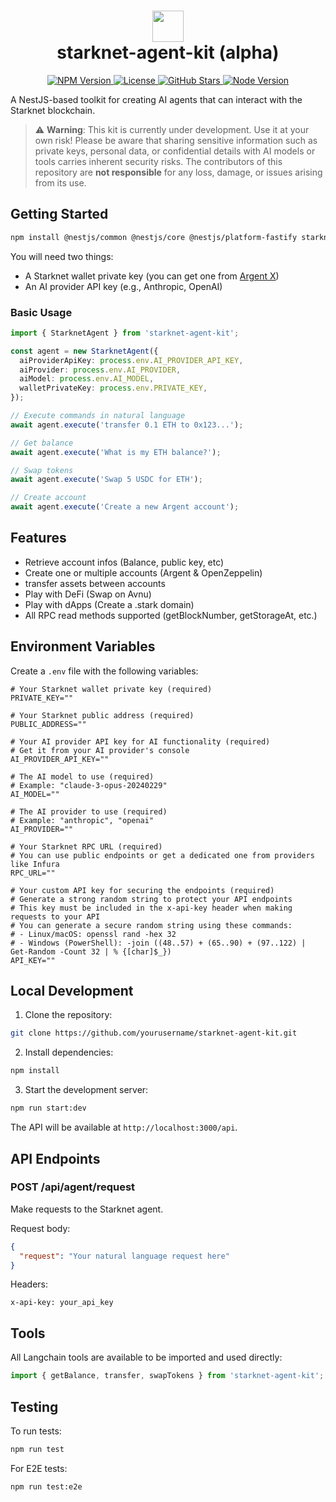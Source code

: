 <h1 align="center">
 <img src="https://pbs.twimg.com/profile_images/1834202903189618688/N4J8emeY_400x400.png" width="50"><br>
 starknet-agent-kit (alpha)
</h1>
<p align="center">
<a href="https://www.npmjs.com/package/starknet-agent-kit">
<img src="https://img.shields.io/npm/v/starknet-agent-kit.svg" alt="NPM Version" />
</a>
<a href="https://github.com/kasarlabs/starknet-agent-kit/blob/main/LICENSE">
<img src="https://img.shields.io/npm/l/starknet-agent-kit.svg" alt="License" />
</a>
<a href="https://github.com/kasarlabs/starknet-agent-kit/stargazers">
<img src="https://img.shields.io/github/stars/kasarlabs/starknet-agent-kit.svg" alt="GitHub Stars" />
</a>
<a href="https://nodejs.org">
<img src="https://img.shields.io/node/v/starknet-agent-kit.svg" alt="Node Version" />
</a>
</p>

A NestJS-based toolkit for creating AI agents that can interact with the Starknet blockchain.

> ⚠️ **Warning**: This kit is currently under development. Use it at your own risk! Please be aware that sharing sensitive information such as private keys, personal data, or confidential details with AI models or tools carries inherent security risks. The contributors of this repository are **not responsible** for any loss, damage, or issues arising from its use.

## Getting Started

```bash
npm install @nestjs/common @nestjs/core @nestjs/platform-fastify starknet @langchain/anthropic
```

You will need two things:

- A Starknet wallet private key (you can get one from [Argent X](https://www.argent.xyz/argent-x))
- An AI provider API key (e.g., Anthropic, OpenAI)

### Basic Usage

```typescript
import { StarknetAgent } from 'starknet-agent-kit';

const agent = new StarknetAgent({
  aiProviderApiKey: process.env.AI_PROVIDER_API_KEY,
  aiProvider: process.env.AI_PROVIDER,
  aiModel: process.env.AI_MODEL,
  walletPrivateKey: process.env.PRIVATE_KEY,
});

// Execute commands in natural language
await agent.execute('transfer 0.1 ETH to 0x123...');

// Get balance
await agent.execute('What is my ETH balance?');

// Swap tokens
await agent.execute('Swap 5 USDC for ETH');

// Create account
await agent.execute('Create a new Argent account');
```

## Features

- Retrieve account infos (Balance, public key, etc)
- Create one or multiple accounts (Argent & OpenZeppelin)
- transfer assets between accounts
- Play with DeFi (Swap on Avnu)
- Play with dApps (Create a .stark domain)
- All RPC read methods supported (getBlockNumber, getStorageAt, etc.)

## Environment Variables

Create a `.env` file with the following variables:

```env
# Your Starknet wallet private key (required)
PRIVATE_KEY=""

# Your Starknet public address (required)
PUBLIC_ADDRESS=""

# Your AI provider API key for AI functionality (required)
# Get it from your AI provider's console
AI_PROVIDER_API_KEY=""

# The AI model to use (required)
# Example: "claude-3-opus-20240229"
AI_MODEL=""

# The AI provider to use (required)
# Example: "anthropic", "openai"
AI_PROVIDER=""

# Your Starknet RPC URL (required)
# You can use public endpoints or get a dedicated one from providers like Infura
RPC_URL=""

# Your custom API key for securing the endpoints (required)
# Generate a strong random string to protect your API endpoints
# This key must be included in the x-api-key header when making requests to your API
# You can generate a secure random string using these commands:
# - Linux/macOS: openssl rand -hex 32
# - Windows (PowerShell): -join ((48..57) + (65..90) + (97..122) | Get-Random -Count 32 | % {[char]$_})
API_KEY=""
```

## Local Development

1. Clone the repository:

```bash
git clone https://github.com/yourusername/starknet-agent-kit.git
```

2. Install dependencies:

```bash
npm install
```

3. Start the development server:

```bash
npm run start:dev
```

The API will be available at `http://localhost:3000/api`.

## API Endpoints

### POST /api/agent/request

Make requests to the Starknet agent.

Request body:

```json
{
  "request": "Your natural language request here"
}
```

Headers:

```
x-api-key: your_api_key
```

## Tools

All Langchain tools are available to be imported and used directly:

```typescript
import { getBalance, transfer, swapTokens } from 'starknet-agent-kit';
```

## Testing

To run tests:

```bash
npm run test
```

For E2E tests:

```bash
npm run test:e2e
```
